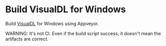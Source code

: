 # Build VisualDL for Windows

Build [VisualDL](https://github.com/PaddlePaddle/VisualDL) for Windows using Appveyor.

WARNING: It's not CI. Even if the build script success, it doesn't mean the artifacts are correct.

